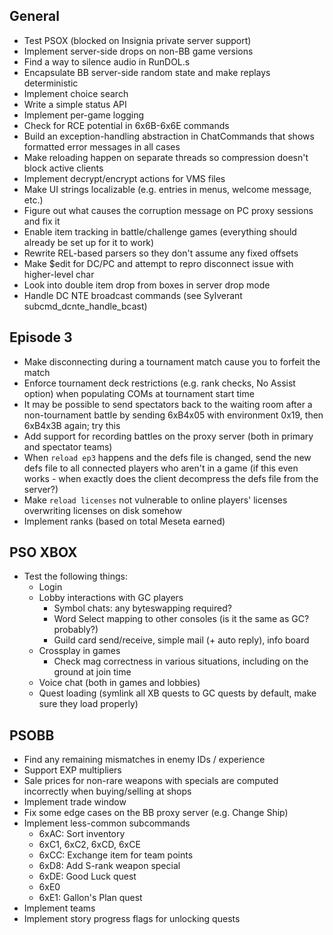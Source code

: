 ## General

- Test PSOX (blocked on Insignia private server support)
- Implement server-side drops on non-BB game versions
- Find a way to silence audio in RunDOL.s
- Encapsulate BB server-side random state and make replays deterministic
- Implement choice search
- Write a simple status API
- Implement per-game logging
- Check for RCE potential in 6x6B-6x6E commands
- Build an exception-handling abstraction in ChatCommands that shows formatted error messages in all cases
- Make reloading happen on separate threads so compression doesn't block active clients
- Implement decrypt/encrypt actions for VMS files
- Make UI strings localizable (e.g. entries in menus, welcome message, etc.)
- Figure out what causes the corruption message on PC proxy sessions and fix it
- Enable item tracking in battle/challenge games (everything should already be set up for it to work)
- Rewrite REL-based parsers so they don't assume any fixed offsets
- Make $edit for DC/PC and attempt to repro disconnect issue with higher-level char
- Look into double item drop from boxes in server drop mode
- Handle DC NTE broadcast commands (see Sylverant subcmd_dcnte_handle_bcast)

## Episode 3

- Make disconnecting during a tournament match cause you to forfeit the match
- Enforce tournament deck restrictions (e.g. rank checks, No Assist option) when populating COMs at tournament start time
- It may be possible to send spectators back to the waiting room after a non-tournament battle by sending 6xB4x05 with environment 0x19, then 6xB4x3B again; try this
- Add support for recording battles on the proxy server (both in primary and spectator teams)
- When `reload ep3` happens and the defs file is changed, send the new defs file to all connected players who aren't in a game (if this even works - when exactly does the client decompress the defs file from the server?)
- Make `reload licenses` not vulnerable to online players' licenses overwriting licenses on disk somehow
- Implement ranks (based on total Meseta earned)

## PSO XBOX

- Test the following things:
    - Login
    - Lobby interactions with GC players
        - Symbol chats: any byteswapping required?
        - Word Select mapping to other consoles (is it the same as GC? probably?)
        - Guild card send/receive, simple mail (+ auto reply), info board
    - Crossplay in games
        - Check mag correctness in various situations, including on the ground at join time
    - Voice chat (both in games and lobbies)
    - Quest loading (symlink all XB quests to GC quests by default, make sure they load properly)

## PSOBB

- Find any remaining mismatches in enemy IDs / experience
- Support EXP multipliers
- Sale prices for non-rare weapons with specials are computed incorrectly when buying/selling at shops
- Implement trade window
- Fix some edge cases on the BB proxy server (e.g. Change Ship)
- Implement less-common subcommands
    - 6xAC: Sort inventory
    - 6xC1, 6xC2, 6xCD, 6xCE
    - 6xCC: Exchange item for team points
    - 6xD8: Add S-rank weapon special
    - 6xDE: Good Luck quest
    - 6xE0
    - 6xE1: Gallon's Plan quest
- Implement teams
- Implement story progress flags for unlocking quests
